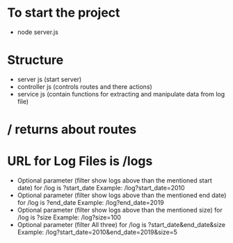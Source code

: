 # To start the project 
- node server.js

# Structure
- server js (start server)
- controller js (controls routes and there actions)
- service js (contain functions for extracting and manipulate data from log file)

# / returns about routes

# URL for Log Files is /logs
- Optional parameter (filter show logs above than the mentioned start date) for /log is ?start_date 
Example: /log?start_date=2010
- Optional parameter (filter show logs above than the mentioned end date) for /log is ?end_date 
Example: /log?end_date=2019
- Optional parameter (filter show logs above than the mentioned size) for /log is ?size 
Example: /log?size=100
- Optional parameter (filter All three) for /log is ?start_date&end_date&size 
Example: /log?start_date=2010&end_date=2019&size=5